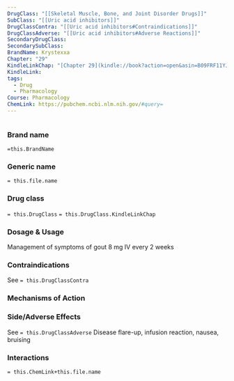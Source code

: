```yaml
---
DrugClass: "[[Skeletal Muscle, Bone, and Joint Disorder Drugs]]"
SubClass: "[[Uric acid inhibitors]]"
DrugClassContra: "[[Uric acid inhibitors#Contraindications]]"
DrugClassAdverse: "[[Uric acid inhibitors#Adverse Reactions]]"
SecondaryDrugClass: 
SecondarySubClass: 
BrandName: Krystexxa
Chapter: "29"
KindleLinkChap: "[Chapter 29](kindle://book?action=open&asin=B09FRF11YJ&location=15248)"
KindleLink: 
tags:
  - Drug
  - Pharmacology
Course: Pharmacology
ChemLink: https://pubchem.ncbi.nlm.nih.gov/#query=
---
```

```smiles

```

### Brand name
`=this.BrandName`

### Generic name
`= this.file.name`

### Drug class 
`= this.DrugClass`
	`= this.DrugClass.KindleLinkChap`

### Dosage & Usage
Management of symptoms of gout
8 mg IV every 2 weeks

### Contraindications
See `= this.DrugClassContra`

### Mechanisms of Action

### Side/Adverse Effects
See `= this.DrugClassAdverse`
Disease flare-up, infusion reaction, nausea, bruising

### Interactions

`= this.ChemLink+this.file.name`

